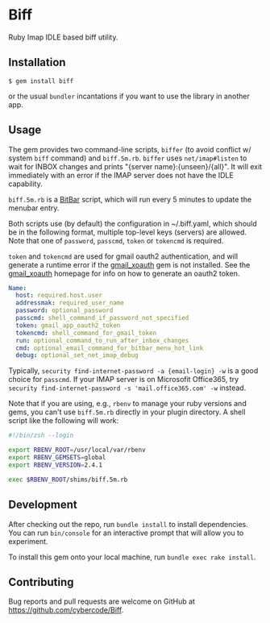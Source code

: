 # Biff

Ruby Imap IDLE based biff utility.

## Installation

    $ gem install biff

or the usual `bundler` incantations if you want to use the library in another app.

## Usage

The gem provides two command-line scripts, `biffer` (to avoid conflict w/ system `biff` command) and `biff.5m.rb`. `biffer` uses `net/imap#listen` to wait for INBOX changes and prints "{server name}:{unseen}/{all}". It will exit immediately with an error if the IMAP server does not have the IDLE capability. 

`biff.5m.rb` is a [BitBar](https://getbitbar.com) script, which will run every 5 minutes to update the menubar entry.

Both scripts use (by default) the configuration in ~/.biff.yaml, which should be in the following format, multiple top-level keys (servers) are allowed. Note that one of `password`, `passcmd`, `token` or `tokencmd` is required.

`token` and `tokencmd` are used for gmail oauth2 authentication, and will generate a runtime error if the [gmail_xoauth](https://github.com/nfo/gmail_xoauth) gem is not installed. See the [gmail_xoauth](https://github.com/nfo/gmail_xoauth) homepage for info on how to generate an oauth2 token.

```yaml
Name:
  host: required.host.user
  addressmak: required_user_name
  password: optional_password
  passcmd: shell_command_if_password_not_specified
  token: gmail_app_oauth2_token
  tokencmd: shell_command_for_gmail_token
  run: optional_command_to_run_after_inbox_changes
  cmd: optional_email_command_for_bitbar_menu_hot_link
  debug: optional_set_net_imap_debug
```

Typically, `security find-internet-password -a {email-login} -w` is a good choice for `passcmd`. If your IMAP server is on Microsofit Office365, try `security find-internet-password -s 'mail.office365.com' -w` instead.

Note that if you are using, e.g., `rbenv` to manage your ruby versions and gems, you can't use `biff.5m.rb` directly in your plugin directory. A shell script like the following will work:

``` zsh
#!/bin/zsh --login

export RBENV_ROOT=/usr/local/var/rbenv
export RBENV_GEMSETS=global
export RBENV_VERSION=2.4.1

exec $RBENV_ROOT/shims/biff.5m.rb
```
## Development

After checking out the repo, run `bundle install` to install dependencies. You can run `bin/console` for an interactive prompt that will allow you to experiment.

To install this gem onto your local machine, run `bundle exec rake install`.

## Contributing

Bug reports and pull requests are welcome on GitHub at https://github.com/cybercode/Biff.
